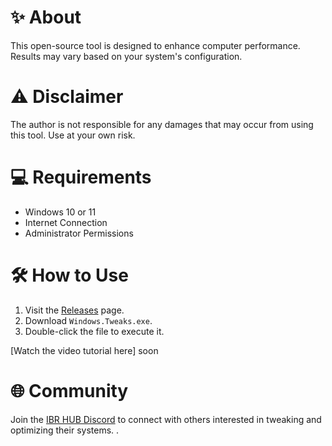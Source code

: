# ✨ About
This open-source tool is designed to enhance computer performance. Results may vary based on your system's configuration.

# ⚠️ Disclaimer
The author is not responsible for any damages that may occur from using this tool. Use at your own risk.

# 💻 Requirements
- Windows 10 or 11
- Internet Connection
- Administrator Permissions

# 🛠️ How to Use
1. Visit the [Releases](https://github.com/ibrpride/Windows-Tweaks/releases) page.
2. Download `Windows.Tweaks.exe`.
3. Double-click the file to execute it.

[Watch the video tutorial here] soon

# 🌐 Community
Join the [IBR HUB Discord](https://discord.gg/ibrpride-961025296088301648) to connect with others interested in tweaking and optimizing their systems.
.
